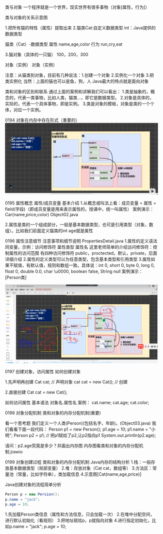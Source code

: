 类与对象
一个程序就是一个世界，现实世界有很多事物（对象[属性，行为]）

类与对象的关系示意图

1.把所有猫的特性（属性）提取出来
2.猫类Cat:自定义数据类型 
  int：Java提供的数据类型

猫类（Cat）-数据类型
属性
name,age,color
行为
run,cry,eat

3.猫对象（具体的一只猫）
100，200，300

对象（实例）
对象（实例）


注意：从猫类到对象，目前有几种说法：1.创建一个对象 2.实例化一个对象 3.把类实例化
当然：上面的猫也可以是鱼，狗，人 Java最大的特点就是面向对象

类和对象的区别和联系
通过上面的案例和讲解我们可以看出：
1.类是抽象的，概念的，代表一类事物，比如人类，猫类...，即它是数据类型。
2.对象是具体的，实际的，代表一个具体事物，即是实例。
3.类是对象的模板，对象是类的一个个体，对应一个实例。


0194 对象在内存中存在形式（重要的）
![img.png](img.png)



0195 属性概念
属性/成员变量
基本介绍
1.从概念或叫法上看：成员变量 = 属性 = field(字段)（即成员变量是用来表示属性的，授课中，统一叫属性）
案例演示：Car(name,price,color) Object02.java

2.属性是类的一个组成部分，一般是基本数据类型，也可是引用类型（对象，数组）。比如我们前面定义猫类的int age就是属性


0196 属性注意细节
注意事项和细节说明
PropertiesDetail.java
1.属性的定义语法同变量，示例：访问修饰符 属性类型 属性名
  这里老师简单的介绍访问修饰符：控制属性的访问范围
  有四种访问修饰符 public，proctected，默认，private，后面详细介绍
2.属性的定义类型可以为任意类型，包含基本类型和引用类型
3.属性如果不赋值，有默认值，规则和数组一致。具体说：int 0, short 0, byte 0, long 0, float 0, double 0.0, char \u0000, boolean false, String null
案例演示：[Person类]

![img_1.png](img_1.png)


0197 创建对象，访问属性
如何创建对象

1.先声明再创建
Cat cat; // 声明对象 cat
cat = new Cat(); // 创建

2.直接创建
Cat cat = new Cat();

如何访问属性
基本语法
对象名.属性名
案例：
cat.name;
cat.age;
cat.color;

0198 对象分配机制
类和对象的内存分配机制(重要)

看一个思考题
我们定义一个人类(Person)(包括名字，年龄)。(Object03.java)
我们看看下面一段代码：
Person p1 = new Person();
p1.age = 10;
p1.name = "小明";
Person p2 = p1; // 把p1赋给了p2,让p2指向p1
System.out.println(p2.age);

请问：p2.age究竟是多少？并画出内存图
内存图看类和对象的内存分配机制.jrawio

0199 对象创建过程
类和对象的内存分配机制
Java内存的结构分析
1.栈：一般存放基本数据类型（局部变量）
2.堆：存放对象（Cat cat，数组等）
3.方法区：常量池（常量，比如字符串），类加载信息
4.示意图[Cat(name,age,price)]

Java创建对象的流程简单分析
```java
Person p = new Persion();
p.name = "jack";
p.age = 10;
```
1.先加载Person类信息（属性和方法信息，只会加载一次）
2.在堆中分配空间，进行默认初始化（看规则）
3.把地址赋给p，p就指向对象
4.进行指定初始化，比如p.name = "jack"; p.age = 10;



